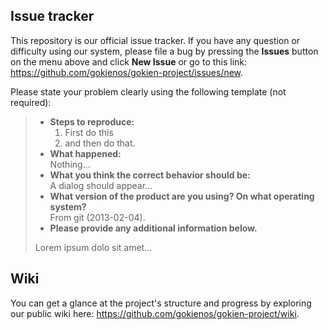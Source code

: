## Issue tracker

This repository is our official issue tracker.
If you have any question or difficulty using our system, please file
a bug by pressing the **Issues** button on the menu above and click **New Issue** or go to this link: <https://github.com/gokienos/gokien-project/issues/new>.

Please state your problem clearly using the following template (not required):

> - **Steps to reproduce:**
>      1. First do this
>      2. and then do that.
> - **What happened:**<br/>
>   Nothing...
> - **What you think the correct behavior should be:**<br/>
>     A dialog should appear...
> - **What version of the product are you using? On what operating system?**<br/>
>     From git (2013-02-04).
> - **Please provide any additional information below.**
>
> Lorem ipsum dolo sit amet...

## Wiki

You can get a glance at the project's structure and progress by exploring our
public wiki here: <https://github.com/gokienos/gokien-project/wiki>.

